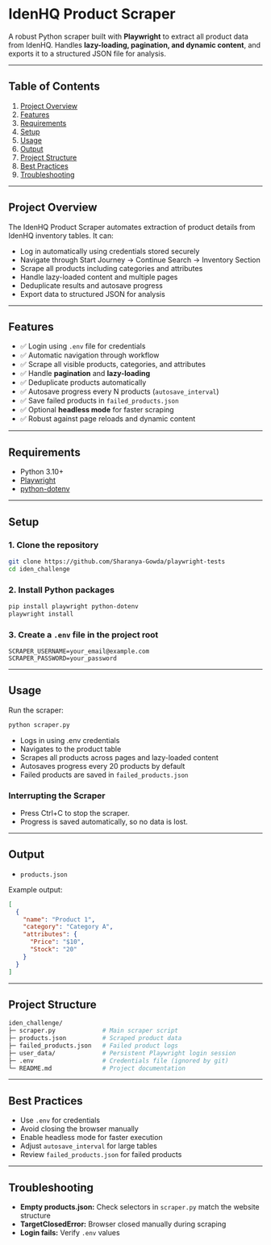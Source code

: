 # IdenHQ Product Scraper

A robust Python scraper built with **Playwright** to extract all product data from IdenHQ. Handles **lazy-loading, pagination, and dynamic content**, and exports it to a structured JSON file for analysis.

---

## Table of Contents

1. [Project Overview](#project-overview)  
2. [Features](#features)  
3. [Requirements](#requirements)  
4. [Setup](#setup)  
5. [Usage](#usage)  
6. [Output](#output)  
7. [Project Structure](#project-structure)  
8. [Best Practices](#best-practices)  
9. [Troubleshooting](#troubleshooting)  

---

## Project Overview

The IdenHQ Product Scraper automates extraction of product details from IdenHQ inventory tables. It can:

- Log in automatically using credentials stored securely  
- Navigate through Start Journey → Continue Search → Inventory Section  
- Scrape all products including categories and attributes  
- Handle lazy-loaded content and multiple pages  
- Deduplicate results and autosave progress  
- Export data to structured JSON for analysis  

---

## Features

- ✅ Login using `.env` file for credentials  
- ✅ Automatic navigation through workflow  
- ✅ Scrape all visible products, categories, and attributes  
- ✅ Handle **pagination** and **lazy-loading**  
- ✅ Deduplicate products automatically  
- ✅ Autosave progress every N products (`autosave_interval`)  
- ✅ Save failed products in `failed_products.json`  
- ✅ Optional **headless mode** for faster scraping  
- ✅ Robust against page reloads and dynamic content  

---

## Requirements

- Python 3.10+  
- [Playwright](https://playwright.dev/python/)  
- [python-dotenv](https://pypi.org/project/python-dotenv/)  

---

## Setup

### 1. Clone the repository

```bash
git clone https://github.com/Sharanya-Gowda/playwright-tests
cd iden_challenge
```

### 2. Install Python packages

```bash
pip install playwright python-dotenv
playwright install
```

### 3. Create a `.env` file in the project root

```env
SCRAPER_USERNAME=your_email@example.com
SCRAPER_PASSWORD=your_password
```

---

## Usage

Run the scraper:

```bash
python scraper.py
```

- Logs in using .env credentials
- Navigates to the product table
- Scrapes all products across pages and lazy-loaded content
- Autosaves progress every 20 products by default
- Failed products are saved in `failed_products.json`

### Interrupting the Scraper

- Press Ctrl+C to stop the scraper.
- Progress is saved automatically, so no data is lost.

---

## Output

- `products.json`

Example output:

```json
[
  {
    "name": "Product 1",
    "category": "Category A",
    "attributes": {
      "Price": "$10",
      "Stock": "20"
    }
  }
]
```

---

## Project Structure

```bash
iden_challenge/
├─ scraper.py             # Main scraper script
├─ products.json          # Scraped product data
├─ failed_products.json   # Failed product logs
├─ user_data/             # Persistent Playwright login session
├─ .env                   # Credentials file (ignored by git)
└─ README.md              # Project documentation
```

---

## Best Practices

- Use `.env` for credentials
- Avoid closing the browser manually
- Enable headless mode for faster execution
- Adjust `autosave_interval` for large tables
- Review `failed_products.json` for failed products

---

## Troubleshooting

- **Empty products.json:** Check selectors in `scraper.py` match the website structure
- **TargetClosedError:** Browser closed manually during scraping
- **Login fails:** Verify `.env` values